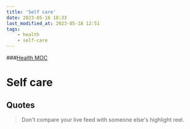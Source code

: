 ```yaml
---
title: 'Self care'
date: 2023-05-16 18:33
last_modified_at: 2023-05-18 12:51
tags:
    - health
    - self-care
---
```


###[Health MOC](Health%20MOC.md)

# Self care

## Quotes

> Don't compare your live feed with someone else's highlight reel.
